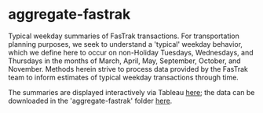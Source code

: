aggregate-fastrak
=================

Typical weekday summaries of FasTrak transactions.  For transportation planning purposes, we seek to understand a 'typical' weekday behavior, which we define here to occur on non-Holiday Tuesdays, Wednesdays, and Thursdays in the months of March, April, May, September, October, and November. Methods herein strive to process data provided by the FasTrak team to inform estimates of typical weekday transactions through time.  

The summaries are displayed interactively via Tableau [here](http://analytics.mtc.ca.gov/foswiki/Main/FasTrakTransactionsThroughTime); the data can be downloaded in the 'aggregate-fastrak' folder [here](https://mtcdrive.box.com/share-data).  
